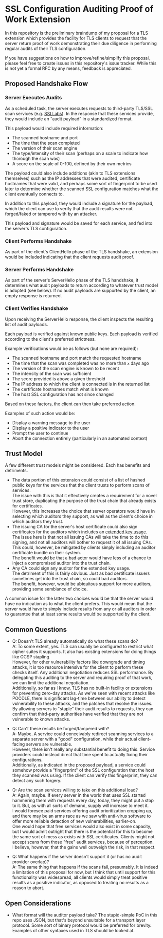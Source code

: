 SSL Configuration Auditing Proof of Work Extension
==================================================

In this repository is the preliminary braindump of my proposal for a TLS
extension which provides the facility for TLS clients to request that the
server return proof of work demonstrating their due diligence in performing
regular audits of their TLS configuration.

If you have suggestions on how to improve/refine/simplify this proposal, please
feel free to create issues in this repository's issue tracker. While this is
not yet a formal RFC by any means, feedback is appreciated.

Proposed Handshake Flow
-----------------------

### Server Executes Audits

As a scheduled task, the server executes requests to third-party TLS/SSL
scan services (e.g. [SSLLabs](https://www.ssllabs.com/ssltest/)). In the
response that these services provide, they would include an "audit payload" in
a standardized format.

This payload would include required information:

* The scanned hostname and port
* The time that the scan completed
* The version of their scan engine
* The type/intensity of their scan (perhaps on a scale to indicate how thorough
  the scan was)
* A score on the scale of 0-100, defined by their own metrics

The payload could also include additions (akin to TLS extensions themselves)
such as the IP addresses that were audited, certificate hostnames that were
valid, and perhaps some sort of fingerprint to be used later to determine
whether the scanned SSL configuration matches what the client eventually
connects to.

In addition to this payload, they would include a signature for the payload,
which the client can use to verify that the audit results were not
forged/faked or tampered with by an attacker.

This payload and signature would be saved for each service, and fed into
the server's TLS configuration.

### Client Performs Handshake

As part of the client's ClientHello phase of the TLS handshake, an extension
would be included indicating that the client requests audit proof.

### Server Performs Handshake

As part of the server's ServerHello phase of the TLS handshake, it determines
what audit payloads to return according to whatever trust model is adopted
(see below). If no audit payloads are supported by the client, an empty
response is returned.

### Client Verifies Handshake

Upon receiving the ServerHello response, the client inspects the resulting list
of audit payloads.

Each payload is verified against known public keys. Each payload is verified
according to the client's preferred strictness.

Example verifications would be as follows (but none are required):

* The scanned hostname and port match the requested hostname
* The time that the scan was completed was no more than `x` days ago
* The version of the scan engine is known to be recent
* The intensity of the scan was sufficient
* The score provided is above a given threshold
* The IP address to which the client is connected is in the returned list
* The certificate hostnames match what is known
* The host SSL configuration has not since changed

Based on these factors, the client can then take preferred action.

Examples of such action would be:

* Display a warning message to the user
* Display a positive indicator to the user
* Prompt the user to continue
* Abort the connection entirely (particularly in an automated context)

Trust Model
-----------

A few different trust models might be considered. Each has benefits and
detriments.

* The data portion of this extension could consist of a list of hashed public
  keys for the services that the client trusts to perform scans of services.  
  The issue with this is that it effectively creates a requirement for a novel
  trust store, duplicating the purpose of the trust chain that already exists
  for certificates.  
  However, this increases the choice that server operators would have in
  selecting which auditors they support, as well as the client's choice in which
  auditors they trust.
* The issuing CA for the server's host certificate could also sign certificates
  for the auditors which includes an
  [extended key usage](https://en.wikipedia.org/wiki/X.509#Extensions_informing_a_specific_usage_of_a_certificate).  
  The issue here is that not all issuing CAs will take the time to do this
  signing, and not all auditors will bother to request it of all issuing CAs.
  This could, however, be mitigated by clients simply including an auditor
  certificate bundle on their system.  
  The benefit would be that a bad actor would have less of a chance to
  inject a compromised auditor into the trust chain.
* Any CA could sign any auditor for the extended key usage.  
  The detriment of this is fairly obvious. Just as bad certificate issuers
  sometimes get into the trust chain, so could bad auditors.  
  The benefit, however, would be ubiquitous support for more auditors, providing
  some semblance of choice.

A common issue for the latter two choices would be that the server would have
no indication as to what the client prefers. This would mean that the server
would have to simply include results from any or all auditors in order to
guarantee that at least some results would be supported by the client.

Common Questions
----------------

* Q: Doesn't TLS already automatically do what these scans do?  
  A: To some extent, yes. TLS can usually be configured to restrict what
     cipher suites it supports. It also has existing extensions for doing things
     like OCSP stapling.  
     However, for other vulnerability factors like downgrade and timing attacks,
     it is too resource intensive for the client to perform these checks itself.
     Any additional negotiation reduces SSL performance. By delegating this
     auditing to the server and requiring proof of that work, we can limit the
     additional negotiation.  
     Additionally, so far as I know, TLS has no built-in facility or extensions
     for preventing zero-day attacks. As we've seen with recent attacks like
     POODLE, there is significant lag-time between our ability to detect
     vulnerability to these attacks, and the patches that resolve the issues.  
     By allowing servers to "staple" their audit results to requests, they can
     confirm that third-party authorities have verified that they are not
     vulnerable to known attacks.

* Q: Can't these results be forged/tampered with?  
  A: Maybe. A service could conceivably redirect scanning services to a separate
     server with a "good" configuration, while their actual client-facing
     servers are vulnerable.  
     However, there isn't really any substantial benefit to doing this. Service
     providers could instead direct that time spent to actually fixing their
     configurations.  
     Additionally, as indicated in the proposed payload, a service could
     somehow provide a "fingerprint" of the SSL configuration that the host
     they scanned was using. If the client can verify this fingerprint, they
     can detect any such forgery.

* Q: Are the scan services willing to take on this additional load?  
  A: Again, maybe. If every server in the world that uses SSL started hammering
     them with requests every day, today, they might put a stop to it. But,
     as with all sorts of demand, supply will increase to meet it.  
     I would foresee paid services offering audit prioritization cropping up,
     and there may be an arms race as we saw with anti-virus software to offer
     more reliable detection of new vulnerabilities, earlier-on.  
     One would hope that free services would also exist in some capacity, but
     I would admit outright that there is the potential for this to become the
     same sort of mess as exists with SSL certificates. Clients might not
     accept scans from those "free" audit services, because of perception.  
     I believe, however, that the gains well outweigh the risk, in that respect.

* Q: What happens if the server doesn't support it (or has no audit provider
     overlap)?  
  A: The same thing that happens if the scans fail, presumably. It is indeed
     a limitation of this proposal for now, but I think that until support
     for this functionality was widespread, all clients would simply treat
     positive results as a positive indicator, as opposed to treating no results
     as a reason to abort.

Open Considerations
-------------------

* What format will the auditor payload take? The stupid-simple PoC in this repo
  uses JSON, but that's beyond unsuitable for a transport layer protocol. Some
  sort of binary protocol would be preferred for brevity. Examples of other
  syntaxes used in TLS should be looked at.
